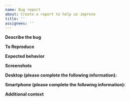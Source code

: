 ```yaml
---
name: Bug report
about: Create a report to help us improve
title: ''
assignees: ''
---
```


**Describe the bug**
<!--- A clear and concise description of what the bug is. --->

**To Reproduce**
<!---  Steps to reproduce the behavior:
1. Go to '...'
2. Click on '....'
3. Scroll down to '....'
4. See error
--->

**Expected behavior**
<!--- A clear and concise description of what you expected to happen. --->

**Screenshots**
<!--- If applicable, add screenshots to help explain your problem. --->

**Desktop (please complete the following information):**
<!---
 - OS: [e.g. iOS]
 - Browser [e.g. chrome, safari]
 - Version [e.g. 22]
--->

**Smartphone (please complete the following information):**
<!---
 - Device: [e.g. iPhone6]
 - OS: [e.g. iOS8.1]
 - Browser [e.g. stock browser, safari]
 - Version [e.g. 22]
--->

**Additional context**
<!--- Add any other context about the problem here. --->

